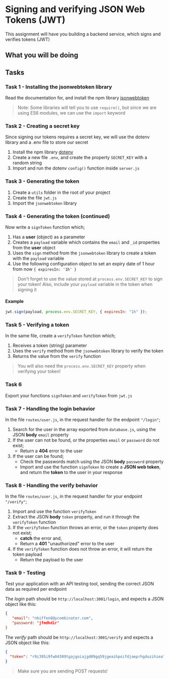 # Signing and verifying JSON Web Tokens (JWT)

This assignment will have you building a backend service, which signs and verifies tokens (JWT)

## What you will be doing

## Tasks

### Task 1 - Installing the jsonwebtoken library

Read the documentation for, and install the npm library [jsonwebtoken](https://www.npmjs.com/package/jsonwebtoken)

> Note: Some libraries will tell you to use `require()`, but since we are using ES6 modules, we can use the `import` keyword

### Task 2 - Creating a secret key

Since signing our tokens requires a secret key, we will use the dotenv library and a .env file to store our secret

1. Install the npm library [dotenv](https://www.npmjs.com/package/dotenv)
2. Create a new file `.env`, and create the property `SECRET_KEY` with a random string
3. Import and run the dotenv `config()` function inside `server.js`

### Task 3 - Generating the token

1. Create a `utils` folder in the root of your project
2. Create the file `jwt.js`
3. Import the `jsonwebtoken` library

### Task 4 - Generating the token (continued)

Now write a `signToken` function which;

1. Has a **user** (object) as a parameter
2. Creates a `payload` variable which contains the `email` and `_id` properties from the **user** object
3. Uses the `sign` method from the `jsonwebtoken` library to create a token with the `payload` variable
4. Use the following configuration object to set an expiry date of 1 hour from now `{ expiresIn: '1h' }`

> Don't forget to use the value stored at `process.env.SECRET_KEY` to sign your token!
> Also, include your `payload` variable in the token when signing it

#### Example

```js
jwt.sign(payload, process.env.SECRET_KEY, { expiresIn: "1h" });
```

### Task 5 - Verifying a token

In the same file, create a `verifyToken` function which;

1. Receives a token (string) parameter
2. Uses the `verify` method from the `jsonwebtoken` library to verify the token
3. Returns the value from the `verify` function

> You will also need the `process.env.SECRET_KEY` property when verifying your token!

### Task 6

Export your functions `signToken` and `verifyToken` from `jwt.js`

### Task 7 - Handling the login behavior

In the file `routes/user.js`, in the request handler for the endpoint `"/login"`;

1. Search for the user in the array exported from `database.js`, using the JSON **body** `email` property
2. If the user can not be found, or the properties `email` or `password` do not exist;
   - Return a **404** error to the user
3. If the user can be found;
   - Check the passwords match using the JSON **body** `password` property
   - Import and use the function `signToken` to create a **JSON web token**, and return the **token** to the user in your response

### Task 8 - Handling the verify behavior

In the file `routes/user.js`, in the request handler for your endpoint `"/verify"`;

1. Import and use the function `verifyToken`
2. Extract the JSON **body** `token` property, and run it through the `verifyToken` function
3. If the `verifyToken` function throws an error, or the `token` property does not exist;
   - **catch** the error and,
   - Return a **401** "unauthorized" error to the user
4. If the `verifyToken` function does not throw an error, it will return the token payload
   - Return the payload to the user

### Task 9 - Testing

Test your application with an API testing tool, sending the correct JSON data as required per endpoint

The _login_ path should be `http://localhost:3001/login`, and expects a JSON object like this:

```json
{
   "email": "nbiffen8@ycombinator.com",
   "password: "jfmdkdir"
}
```

The _verify_ path should be `http://localhost:3001/verify` and expects a JSON object like this:

```json
{
  "token": "r9i395i9fw04309tgajgoiajgd09gq59jgeaihpoifdjaeprhgduzihiea"
}
```

> Make sure you are sending POST requests!
